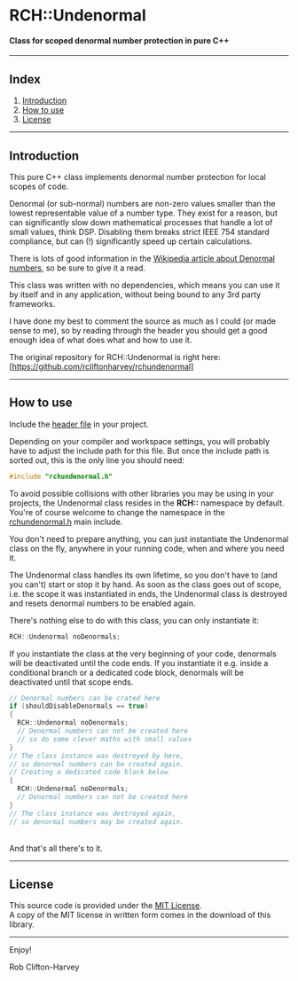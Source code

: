 # RCH::Undenormal
#### Class for scoped denormal number protection in pure C++

-------------------------------------------------------------------------------------------------------

## Index

1. [Introduction](https://github.com/rcliftonharvey/rchundenormal/blob/master/README.md#introduction)
2. [How to use](https://github.com/rcliftonharvey/rchundenormal/blob/master/README.md#how-to-use)
3. [License](https://github.com/rcliftonharvey/rchundenormal/blob/master/README.md#license)

-------------------------------------------------------------------------------------------------------

## Introduction 

This pure C++ class implements denormal number protection for local scopes of code.

Denormal (or sub-normal) numbers are non-zero values smaller than the lowest representable value of a number type. They exist for a reason, but can significantly slow down mathematical processes that handle a lot of small values, think DSP. Disabling them breaks strict IEEE 754 standard compliance, but can (!) significantly speed up certain calculations.

There is lots of good information in the [Wikipedia article about Denormal numbers](https://en.wikipedia.org/wiki/Denormal_number), so be sure to give it a read.

This class was written with no dependencies, which means you can use it by itself and in any application, without being bound to any 3rd party frameworks.

I have done my best to comment the source as much as I could (or made sense to me), so by reading through the header you should get a good enough idea of what does what and how to use it.

The original repository for RCH::Undenormal is right here:<br>
[https://github.com/rcliftonharvey/rchundenormal]

-------------------------------------------------------------------------------------------------------

## How to use

Include the [header file](https://github.com/rcliftonharvey/rchundenormal/tree/master/include/rchundenormal.h) in your project.

Depending on your compiler and workspace settings, you will probably have to adjust the include path for this file. But once the include path is sorted out, this is the only line you should need:
```c++
#include "rchundenormal.h"
```

To avoid possible collisions with other libraries you may be using in your projects, the Undenormal class resides in the **RCH::** namespace by default. You're of course welcome to change the namespace in the [rchundenormal.h](https://github.com/rcliftonharvey/rchundenormal/blob/master/include/rchundenormal.h#L23) main include.

You don't need to prepare anything, you can just instantiate the Undenormal class on the fly, anywhere in your running code, when and where you need it.

The Undenormal class handles its own lifetime, so you don't have to (and you can't) start or stop it by hand. As soon as the class goes out of scope, i.e. the scope it was instantiated in ends, the Undenormal class is destroyed and resets denormal numbers to be enabled again.

There's nothing else to do with this class, you can only instantiate it:
```c++
RCH::Undenormal noDenormals;
```

If you instantiate the class at the very beginning of your code, denormals will be deactivated until the code ends. If you instantiate it e.g. inside a conditional branch or a dedicated code block, denormals will be deactivated until that scope ends.

```c++
// Denormal numbers can be crated here
if (shouldDisableDenormals == true)
{
  RCH::Undenormal noDenormals;
  // Denormal numbers can not be created here
  // so do some clever maths with small values
}
// The class instance was destroyed by here,
// so denormal numbers can be created again.
// Creating a dedicated code block below
{
  RCH::Undenormal noDenormals;
  // Denormal numbers can not be created here
}
// The class instance was destroyed again,
// so denormal numbers may be created again.
```

<br>
And that's all there's to it.

-------------------------------------------------------------------------------------------------------

## License

This source code is provided under the [MIT License](https://github.com/rcliftonharvey/rchundenormal/tree/master/LICENSE).<br>
A copy of the MIT license in written form comes in the download of this library.

-------------------------------------------------------------------------------------------------------

Enjoy!

Rob Clifton-Harvey

